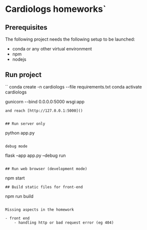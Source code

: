 # Cardiologs homeworks`

## Prerequisites

The following project needs the following setup to be launched:
- conda or any other virtual environment
- npm
- nodejs


## Run project
``
conda create -n cardiologs --file requirements.txt
conda activate cardiologs

gunicorn --bind 0.0.0.0:5000 wsgi:app
```
and reach [http://127.0.0.1:5000]()


## Run server only

```
python app.py
```

debug mode
```
flask –app app.py –debug run
```

## Run web browser (development mode)

```
npm start

```
## Build static files for front-end
```
npm run build
```

Missing aspects in the homework

- front end
    - handling http or bad request error (eg 404)